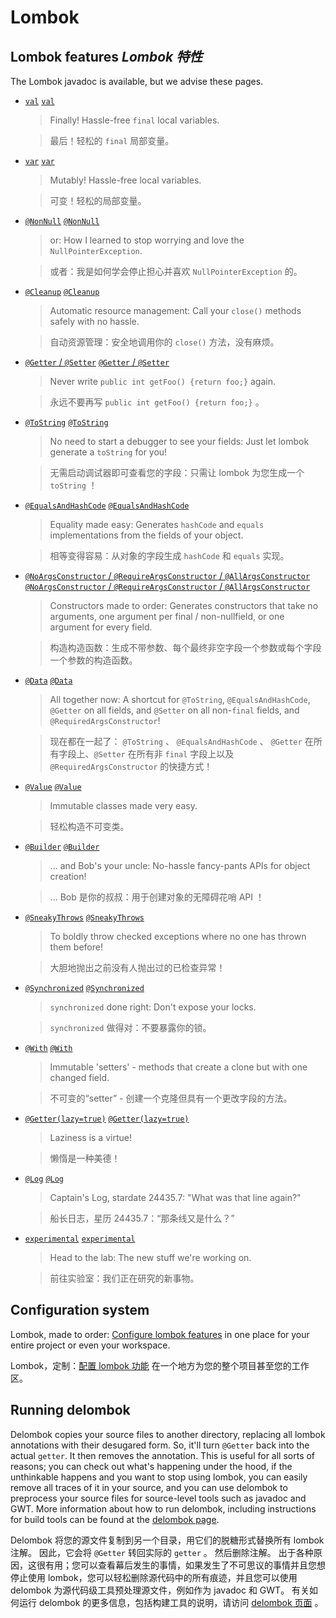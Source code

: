 # Lombok

## Lombok features _Lombok 特性_

The Lombok javadoc is available, but we advise these pages.

* [`val`](https://projectlombok.org/features/val) [`val`](./features/01%20val.md)

  > Finally! Hassle-free `final` local variables.

  > 最后！轻松的 `final` 局部变量。

* [`var`](https://projectlombok.org/features/var) [`var`](./features/02%20var.md)

  > Mutably! Hassle-free local variables.

  > 可变！轻松的局部变量。

* [`@NonNull`](https://projectlombok.org/features/NonNull) [`@NonNull`](./features/03%20NonNull.md)

  > or: How I learned to stop worrying and love the `NullPointerException`.

  > 或者：我是如何学会停止担心并喜欢 `NullPointerException` 的。

* [`@Cleanup`](https://projectlombok.org/features/Cleanup) [`@Cleanup`](./features/04%20Cleanup.md)

  > Automatic resource management: Call your `close()` methods safely with no hassle.

  > 自动资源管理：安全地调用你的 `close()` 方法，没有麻烦。

* [`@Getter` / `@Setter`](https://projectlombok.org/features/GetterSetter) [`@Getter` / `@Setter`](./features/05%20GetterSetter.md)

  > Never write `public int getFoo() {return foo;}` again.

  > 永远不要再写 `public int getFoo() {return foo;}` 。

* [`@ToString`](https://projectlombok.org/features/ToString) [`@ToString`](./features/06%20ToString.md)

  > No need to start a debugger to see your fields: Just let lombok generate a `toString` for you!

  > 无需启动调试器即可查看您的字段：只需让 lombok 为您生成一个 `toString` ！

* [`@EqualsAndHashCode`](https://projectlombok.org/features/EqualsAndHashCode) [`@EqualsAndHashCode`](./features/07%20EqualsAndHashCode.md)

  > Equality made easy: Generates `hashCode` and `equals` implementations from the fields of your object.

  > 相等变得容易：从对象的字段生成 `hashCode` 和 `equals` 实现。

* [`@NoArgsConstructor` / `@RequireArgsConstructor` / `@AllArgsConstructor`](https://projectlombok.org/features/constructor) [`@NoArgsConstructor` / `@RequireArgsConstructor` / `@AllArgsConstructor`](./features/08%20Constructor.md)

  > Constructors made to order: Generates constructors that take no arguments, one argument per final / non-nullfield, or one argument for every field.

  > 构造构造函数：生成不带参数、每个最终非空字段一个参数或每个字段一个参数的构造函数。

* [`@Data`](https://projectlombok.org/features/Data) [`@Data`](./features/09%20Data.md)

  > All together now: A shortcut for `@ToString`, `@EqualsAndHashCode`, `@Getter` on all fields, and `@Setter` on all non-`final` fields, and `@RequiredArgsConstructor`!

  > 现在都在一起了： `@ToString` 、 `@EqualsAndHashCode` 、 `@Getter` 在所有字段上、`@Setter` 在所有非 `final` 字段上以及 `@RequiredArgsConstructor` 的快捷方式！

* [`@Value`](https://projectlombok.org/features/Value) [`@Value`](./features/10%20Value.md)

  > Immutable classes made very easy.

  > 轻松构造不可变类。

* [`@Builder`](https://projectlombok.org/features/Builder) [`@Builder`](./features/11%20Builder.md)

  > ... and Bob's your uncle: No-hassle fancy-pants APIs for object creation!

  > ... Bob 是你的叔叔：用于创建对象的无障碍花哨 API ！

* [`@SneakyThrows`](https://projectlombok.org/features/SneakyThrows) [`@SneakyThrows`](./features/12%20SneakyThrows.md)

  > To boldly throw checked exceptions where no one has thrown them before!

  > 大胆地抛出之前没有人抛出过的已检查异常！

* [`@Synchronized`](https://projectlombok.org/features/Synchronized) [`@Synchronized`](./features/13%20Synchronized.md)

  > `synchronized` done right: Don't expose your locks.

  > `synchronized` 做得对：不要暴露你的锁。

* [`@With`](https://projectlombok.org/features/With) [`@With`](./features/14%20With.md)

  > Immutable 'setters' - methods that create a clone but with one changed field.

  > 不可变的“setter” - 创建一个克隆但具有一个更改字段的方法。

* [`@Getter(lazy=true)`](https://projectlombok.org/features/GetterLazy) [`@Getter(lazy=true)`](./features/15%20GetterLazy.md)

  > Laziness is a virtue!

  > 懒惰是一种美德！

* [`@Log`](https://projectlombok.org/features/log) [`@Log`](./features/16%20log.md)

  > Captain's Log, stardate 24435.7: "What was that line again?"

  > 船长日志，星历 24435.7：“那条线又是什么？”

* [`experimental`](https://projectlombok.org/features/experimental/all) [`experimental`](./experimental/experimental%20features.md)

  > Head to the lab: The new stuff we're working on.

  > 前往实验室：我们正在研究的新事物。


## Configuration system


Lombok, made to order: [Configure lombok features](https://projectlombok.org/features/configuration) in one place for your entire project or even your workspace.


Lombok，定制：[配置 lombok 功能](./configuration.md) 在一个地方为您的整个项目甚至您的工作区。


## Running delombok


Delombok copies your source files to another directory, replacing all lombok annotations with their desugared form. 
So, it'll turn `@Getter` back into the actual `getter`. 
It then removes the annotation. 
This is useful for all sorts of reasons; you can check out what's happening under the hood, if the unthinkable happens and you want to stop using lombok, you can easily remove all traces of it in your source, and you can use delombok to preprocess your source files for source-level tools such as javadoc and GWT. 
More information about how to run delombok, including instructions for build tools can be found at the [delombok page](https://projectlombok.org/features/delombok).


Delombok 将您的源文件复制到另一个目录，用它们的脱糖形式替换所有 lombok 注解。
因此，它会将 `@Getter` 转回实际的 `getter` 。
然后删除注解。
出于各种原因，这很有用；您可以查看幕后发生的事情，如果发生了不可思议的事情并且您想停止使用 lombok，您可以轻松删除源代码中的所有痕迹，并且您可以使用 delombok 为源代码级工具预处理源文件，例如作为 javadoc 和 GWT。
有关如何运行 delombok 的更多信息，包括构建工具的说明，请访问 [delombok 页面]() 。

